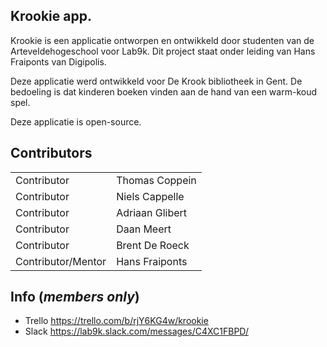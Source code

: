 ## Krookie app. 

Krookie is een applicatie ontworpen en ontwikkeld door studenten van de Arteveldehogeschool voor Lab9k. 
Dit project staat onder leiding van Hans Fraiponts van Digipolis.

Deze applicatie werd ontwikkeld voor De Krook bibliotheek in Gent.
De bedoeling is dat kinderen boeken vinden aan de hand van een warm-koud spel.

Deze applicatie is open-source.

## Contributors

|                   |               |   
|----               |----           |
|Contributor        |Thomas Coppein |
|Contributor        |Niels Cappelle |
|Contributor        |Adriaan Glibert|
|Contributor        |Daan Meert     |
|Contributor        |Brent De Roeck |
|Contributor/Mentor |Hans Fraiponts |

## Info (*members only*)

* Trello https://trello.com/b/rjY6KG4w/krookie
* Slack https://lab9k.slack.com/messages/C4XC1FBPD/
